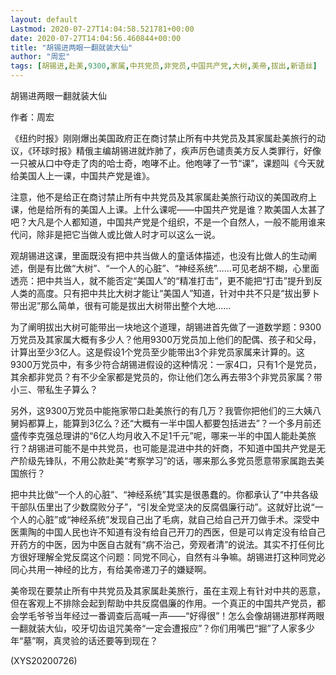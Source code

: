 ```yaml
---
layout: default
Lastmod: 2020-07-27T14:04:58.521781+00:00
date: 2020-07-27T14:04:56.460844+00:00
title: "胡锡进两眼一翻就装大仙"
author: "周宏"
tags: [胡锡进,赴美,9300,家属,中共党员,非党员,中国共产党,大树,美帝,拔出,新语丝]
---
```


胡锡进两眼一翻就装大仙

作者：周宏

《纽约时报》刚刚爆出美国政府正在商讨禁止所有中共党员及其家属赴美旅行的动议，《环球时报》精俄主编胡锡进就炸肺了，疾声厉色谴责美方反人类罪行，好像一只被从口中夺走了肉的哈士奇，咆哮不止。他咆哮了一节“课”，课题叫《今天就给美国人上一课，中国共产党是谁》。

注意，他不是给正在商讨禁止所有中共党员及其家属赴美旅行动议的美国政府上课，他是给所有的美国人上课。上什么课呢——中国共产党是谁？欺美国人太甚了吧？大凡是个人都知道，中国共产党是个组织，不是一个自然人，一般不能用谁来代问，除非是把它当做人或比做人时才可以这么一说。

观胡锡进这课，里面既没有把中共当做人的童话体描述，也没有比做人的生动阐述，倒是有比做“大树”、“一个人的心脏”、“神经系统”……可见老胡不糊，心里面透亮：把中共当人，就不能否定“美国人”的“精准打击”，更不能把“打击”提升到反人类的高度。只有把中共比大树才能让“美国人”知道，针对中共不只是“拔出萝卜带出泥”那么简单，很有可能是拔出大树带出整个大地……

为了阐明拔出大树可能带出一块地这个道理，胡锡进首先做了一道数学题：9300万党员及其家属大概有多少人？他用9300万党员加上他们的配偶、孩子和父母，计算出至少3亿人。这是假设1个党员至少能带出3个非党员家属来计算的。这9300万党员中，有多少符合胡锡进假设的这种情况：一家4口，只有1个是党员，其余都非党员？有不少全家都是党员的，你让他们怎么再去带3个非党员家属？带小三、带私生子算么？

另外，这9300万党员中能拖家带口赴美旅行的有几万？我管你把他们的三大姨八舅妈都算上，能算到3亿么？还“大概有一半中国人都要包括进去”？一个多月前还盛传李克强总理讲的“6亿人均月收入不足1千元”呢，哪来一半的中国人能赴美旅行？胡锡进可能不是中共党员，也可能是混进中共的奸商，不知道中国共产党是无产阶级先锋队，不用公款赴美“考察学习”的话，哪来那么多党员愿意带家属跑去美国旅行？

把中共比做“一个人的心脏”、“神经系统”其实是很愚蠢的。你都承认了“中共各级干部队伍里出了少数腐败分子”，“引发全党坚决的反腐倡廉行动”。这就好比说“一个人的心脏”或“神经系统”发现自己出了毛病，就自己给自己开刀做手术。深受中医熏陶的中国人民也许不知道有没有给自己开刀的西医，但是可以肯定没有给自己开药方的中医，因为中医自古就有“病不治己，旁观者清”的说法。其实不打任何比方很好理解全党反腐这个问题：同党不同心，自然有斗争嘛。胡锡进打这种同党必同心共用一神经的比方，有给美帝递刀子的嫌疑啊。

美帝现在要禁止所有中共党员及其家属赴美旅行，虽在主观上有针对中共的恶意，但在客观上不排除会起到帮助中共反腐倡廉的作用。一个真正的中国共产党员，都会学毛爷爷当年经过一番调查后高喊一声——“好得很”！怎么会像胡锡进那样两眼一翻就装大仙，咬牙切齿诅咒美帝“一定会遭报应”？你们用嘴巴“掘”了人家多少年“墓”啊，真灵验的话还要等到现在？

(XYS20200726)

